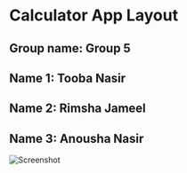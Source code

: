 # Calculator App Layout
## Group name: Group 5
## Name 1: Tooba Nasir
## Name 2: Rimsha Jameel
## Name 3: Anousha Nasir


![Screenshot](https://github.com/toobanasir01/Assignment5/assets/126052446/956a1828-f2be-4c16-a2eb-39fbcc2d5d12)
